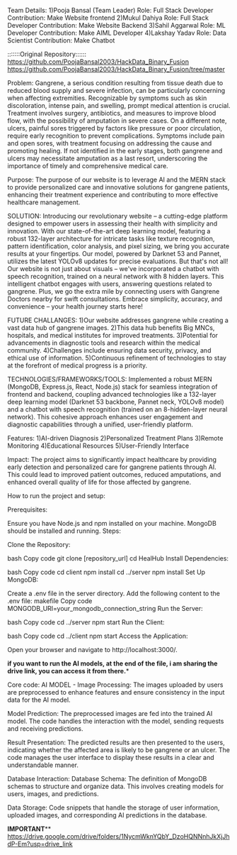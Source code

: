 Team Details:
1)Pooja Bansal (Team Leader)
 Role: Full Stack Developer 
 Contribution: Make Website frontend
2)Mukul Dahiya
 Role: Full Stack Developer 
 Contribution: Make Website Backend
3)Sahil Aggarwal
 Role: ML Developer 
 Contribution: Make AIML Developer 
4)Lakshay Yadav
 Role: Data Scientist
 Contribution: Make Chatbot


:::::::Original Repository::::::
https://github.com/PoojaBansal2003/HackData_Binary_Fusion
https://github.com/PoojaBansal2003/HackData_Binary_Fusion/tree/master


Problem:
Gangrene, a serious condition resulting from tissue death due to reduced blood supply and severe infection, can be particularly concerning when affecting extremities. Recognizable by symptoms such as skin discoloration, intense pain, and swelling, prompt medical attention is crucial. Treatment involves surgery, antibiotics, and measures to improve blood flow, with the possibility of amputation in severe cases. On a different note, ulcers, painful sores triggered by factors like pressure or poor circulation, require early recognition to prevent complications. Symptoms include pain and open sores, with treatment focusing on addressing the cause and promoting healing. If not identified in the early stages, both gangrene and ulcers may necessitate amputation as a last resort, underscoring the importance of timely and comprehensive medical care.

Purpose:
The purpose of our website is to leverage AI and the MERN stack to provide personalized care and innovative solutions for gangrene patients, enhancing their treatment experience and contributing to more effective healthcare management.

SOLUTION: 
Introducing our revolutionary website – a cutting-edge platform designed to empower users in assessing their health with simplicity and innovation. With our state-of-the-art deep learning model, featuring a robust 132-layer architecture for intricate tasks like texture recognition, pattern identification, color analysis, and pixel sizing, we bring you accurate results at your fingertips. Our model, powered by Darknet 53 and Pannet, utilizes the latest YOLOv8 updates for precise evaluations. But that's not all! Our website is not just about visuals – we've incorporated a chatbot with speech recognition, trained on a neural network with 8 hidden layers. This intelligent chatbot engages with users, answering questions related to gangrene. Plus, we go the extra mile by connecting users with Gangrene Doctors nearby for swift consultations. Embrace simplicity, accuracy, and convenience – your health journey starts here!

FUTURE CHALLANGES:
1)Our website addresses gangrene while creating a vast data hub of gangrene images.
2)This data hub benefits Big MNCs, hospitals, and medical institutes for improved treatments.
3)Potential for advancements in diagnostic tools and research within the medical community.
4)Challenges include ensuring data security, privacy, and ethical use of information.
5)Continuous refinement of technologies to stay at the forefront of medical progress is a priority.

TECHNOLOGIES/FRAMEWORKS/TOOLS:
Implemented a robust MERN (MongoDB, Express.js, React, Node.js) stack for seamless integration of frontend and backend, coupling advanced technologies like a 132-layer deep learning model (Darknet 53 backbone, Pannet neck, YOLOv8 model) and a chatbot with speech recognition (trained on an 8-hidden-layer neural network). This cohesive approach enhances user engagement and diagnostic capabilities through a unified, user-friendly platform.

Features:
1)AI-driven Diagnosis
2)Personalized Treatment Plans
3)Remote Monitoring
4)Educational Resources
5)User-Friendly Interface

Impact:
The project aims to significantly impact healthcare by providing early detection and personalized care for gangrene patients through AI. This could lead to improved patient outcomes, reduced amputations, and enhanced overall quality of life for those affected by gangrene.


How to run the project and setup:
 
Prerequisites:

Ensure you have Node.js and npm installed on your machine.
MongoDB should be installed and running.
Steps:

Clone the Repository:

bash
Copy code
git clone [repository_url]
cd HealHub
Install Dependencies:

bash
Copy code
cd client
npm install
cd ../server
npm install
Set Up MongoDB:

Create a .env file in the server directory.
Add the following content to the .env file:
makefile
Copy code
MONGODB_URI=your_mongodb_connection_string
Run the Server:

bash
Copy code
cd ../server
npm start
Run the Client:

bash
Copy code
cd ../client
npm start
Access the Application:

Open your browser and navigate to http://localhost:3000/.

******if you want to run the AI models, at the end of the file, i am sharing the drive link, you can access it from there.*******

Core code:
AI MODEL - 
Image Processing: The images uploaded by users are preprocessed to enhance features and ensure consistency in the input data for the AI model.

Model Prediction: The preprocessed images are fed into the trained AI model. The code handles the interaction with the model, sending requests and receiving predictions.

Result Presentation: The predicted results are then presented to the users, indicating whether the affected area is likely to be gangrene or an ulcer. The code manages the user interface to display these results in a clear and understandable manner.

Database Interaction:
Database Schema: The definition of MongoDB schemas to structure and organize data. This involves creating models for users, images, and predictions.

Data Storage: Code snippets that handle the storage of user information, uploaded images, and corresponding AI predictions in the database.






******IMPORTANT********
https://drive.google.com/drive/folders/1NycmWknYQbY_DzoHQNNnhJkXjJhdP-Em?usp=drive_link 
